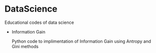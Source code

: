 # DataScience
Educational codes of data science
*   Information Gain

    Python code to implimentation of Information Gain using Antropy and Gini methods
